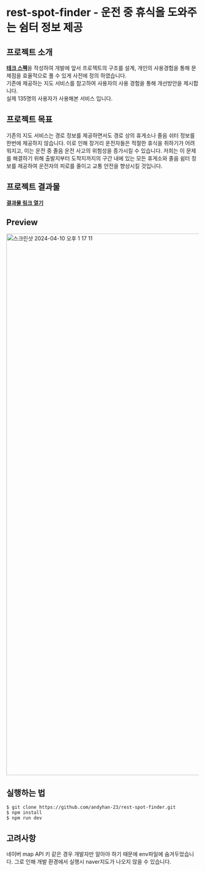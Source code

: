 # rest-spot-finder - 운전 중 휴식을 도와주는 쉼터 정보 제공

## 프로젝트 소개
[__테크 스펙__](https://docs.google.com/document/d/1EYgFZ9NGm49wcDMm3XwS2kfvcAqx6mpCRiLnsr4RI4w/edit)을 작성하여 개발에 앞서 프로젝트의 구조를 설계, 개인의 사용경험을 통해 문제점을 효율적으로 풀 수 있게 사전에 정의 하였습니다. <br />
기존에 제공하는 지도 서비스를 참고하여 사용자의 사용 경험을 통해 개선방안을 제시합니다. <br />
실제 135명의 사용자가 사용해본 서비스 입니다.

## 프로젝트 목표
기존의 지도 서비스는 경로 정보를 제공하면서도 경로 상의 휴게소나 졸음 쉬터 정보를 한번에 제공하지 않습니다. 이로 인해 장거리 운전자들은 적절한 휴식을 취하기가 어려워지고, 이는 운전 중 졸음 운전 사고의 위험성을 증가시킬 수 있습니다. 저희는 이 문제를 해결하기 위해 출발지부터 도착지까지의 구간 내에 있는 모든 휴게소와 졸음 쉼터 정보를 제공하여 운전자의 피로를 줄이고 교통 안전을 향상시킬 것입니다.

## 프로젝트 결과물
[__결과물 링크 열기__](https://restspotfinder.site/)

## Preview
<img width="1421" alt="스크린샷 2024-04-10 오후 1 17 11" src="https://github.com/andyhan-23/rest-spot-finder/assets/98483125/4abcc643-5f7e-4d62-9681-98813c2647ae">

## 실행하는 법
```
$ git clone https://github.com/andyhan-23/rest-spot-finder.git
$ npm install
$ npm run dev
```
## 고려사항
네이버 map API 키 같은 경우 개발자만 알아야 하기 때문에 env파일에 숨겨두었습니다. 그로 인해 개발 환경에서 실행시 naver지도가 나오지 않을 수 있습니다.










